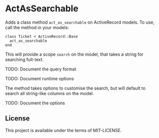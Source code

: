 ActAsSearchable
===

Adds a class method `act_as_searchable` on ActiveRecord models. To use, call the method in your models:

    class Ticket < ActiveRecord::Base
      act_as_searchable
    end

This will provide a scope `search` on the model, that takes a string for searching full-text.

TODO: Document the query format

TODO: Document runtime options

The method takes options to customise the search, but will default to search all string-like columns on the model.

TODO: Document the options

License
---

This project is available under the terms of MIT-LICENSE.